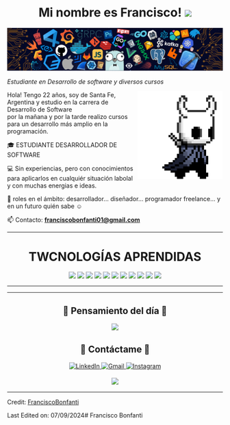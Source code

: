 <h1 align="center">Mi nombre es Francisco! <img src="https://emojis.slackmojis.com/emojis/images/1531849430/4246/blob-sunglasses.gif?1531849430" width="30"/></h1>

<!--Banner-->
<p align="center"><img src="https://raw.githubusercontent.com/KevinPatel04/KevinPatel04/master/header.png"></p>

<!--Night Owl image-->
<!--Header Name-->
*Estudiante en Desarrollo de software y diversos cursos*
<br /> 

<img src="https://raw.githubusercontent.com/TanZng/TanZng/master/assets/hollor_knight3.gif" align="right" width="200"/>

<!--Start Intro-->               
<p align="left">Hola! Tengo 22 años, soy de Santa Fe, Argentina y estudio en la carrera de Desarrollo de Software </br> por la mañana y por la tarde realizo cursos para un desarrollo más amplio en la programación.</p>

<p align="left">
🎓 ESTUDIANTE DESARROLLADOR DE SOFTWARE


💻 Sin experiencias, pero con conocimientos para aplicarlos en cualquiér situación labolal y con muchas energias e ideas.

📝 roles en el ámbito: desarrollador... diseñador... programador freelance... y en un futuro quién sabe ☺️

📫 Contacto: **franciscobonfanti01@gmail.com**

<!--End Intro-->


<!--Languages and Tools Section-->       
---

<h1 align="center">TWCNOLOGÍAS APRENDIDAS</h1>

<p align="center">
  <img src="https://cdn.jsdelivr.net/gh/devicons/devicon/icons/react/react-original.svg" style="height: 4rem"/>
  <img src="https://cdn.jsdelivr.net/gh/devicons/devicon/icons/nodejs/nodejs-original-wordmark.svg" style="height:4rem; background-color:white"/>
  <img src="https://cdn.jsdelivr.net/gh/devicons/devicon/icons/mongodb/mongodb-original-wordmark.svg" style="height: 4rem; background-color:white"/>
  <img src="https://cdn.jsdelivr.net/gh/devicons/devicon/icons/html5/html5-original-wordmark.svg" style="height: 4rem"/>
  <img src="https://cdn.jsdelivr.net/gh/devicons/devicon/icons/css3/css3-original-wordmark.svg" style="height: 4rem"/>
  <img src="https://cdn.jsdelivr.net/gh/devicons/devicon/icons/javascript/javascript-plain.svg" style="height: 4rem"/>
  <img src="https://cdn.jsdelivr.net/gh/devicons/devicon/icons/bootstrap/bootstrap-original-wordmark.svg" style="height: 4rem"/>
  <img src="https://cdn.jsdelivr.net/gh/devicons/devicon/icons/npm/npm-original-wordmark.svg" style="height: 4rem"/>
  <img src="https://cdn.jsdelivr.net/gh/devicons/devicon/icons/git/git-plain.svg" style="height: 4rem"/>
  <img src="https://cdn.jsdelivr.net/gh/devicons/devicon/icons/github/github-original.svg" style="height: 4rem; background-color:white"/>
  <img src="https://cdn.jsdelivr.net/gh/devicons/devicon/icons/mysql/mysql-original-wordmark.svg" style="height: 4rem"/>
</p>


---

---

<!--Dynamic Quote card updated everyday at 12 PM--> 
<h2 align="center">🌟 Pensamiento del día 🌟</h2>

<!--STARTS_HERE_QUOTE_CARD-->
<p align="center">
    <img src="https://readme-daily-quotes.vercel.app/api?author=Fran&quote=Programa%20o%20serás%20programado.&theme=dark&bg_color=011627&author_color=ffeb95">
</p>

<!--ENDS_HERE_QUOTE_CARD-->


<!--Contact Section--> 

<h2 align="center">🤝 Contáctame 🤝 </h2>
<div align="center">
  <a href="https://www.linkedin.com/in/francisco-bonfanti/" target="_blank">
    <img src="https://img.shields.io/badge/linkedin-%231E77B5.svg?&style=for-the-badge&logo=linkedin&logoColor=white" alt="LinkedIn" style="margin-bottom: 5px;" />
  </a>
  
  <a href="mailto:franciscobonfanti01@gmail.com" target="_blank">
    <img src="https://img.shields.io/badge/Gmail-D14836?style=for-the-badge&logo=gmail&logoColor=white" alt="Gmail" style="margin-bottom: 5px;" />
  </a>

  <a href="https://www.instagram.com/fran_bonfanti/" target="_blank">
    <img src="https://img.shields.io/badge/Instagram-E4405F?style=for-the-badge&logo=instagram&logoColor=white" alt="Instagram" style="margin-bottom: 5px;" />
  </a>
</div>


<!--Footer--> 
<p align="center">
  <img src="https://capsule-render.vercel.app/api?type=waving&color=gradient&height=65&section=footer"/>
</p>

------

Credit: [FranciscoBonfanti](https://github.com/FranciscoBonfanti)

Last Edited on: 07/09/2024# Francisco Bonfanti
